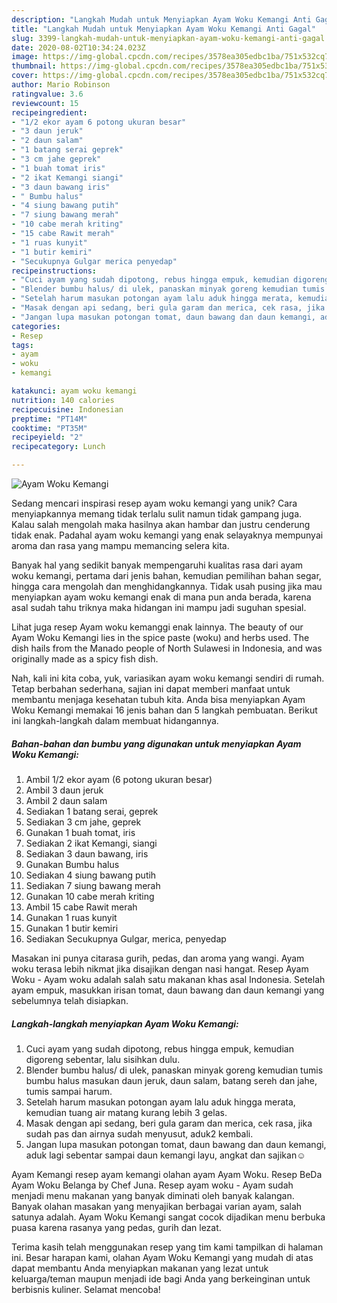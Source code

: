 ```yaml
---
description: "Langkah Mudah untuk Menyiapkan Ayam Woku Kemangi Anti Gagal"
title: "Langkah Mudah untuk Menyiapkan Ayam Woku Kemangi Anti Gagal"
slug: 3399-langkah-mudah-untuk-menyiapkan-ayam-woku-kemangi-anti-gagal
date: 2020-08-02T10:34:24.023Z
image: https://img-global.cpcdn.com/recipes/3578ea305edbc1ba/751x532cq70/ayam-woku-kemangi-foto-resep-utama.jpg
thumbnail: https://img-global.cpcdn.com/recipes/3578ea305edbc1ba/751x532cq70/ayam-woku-kemangi-foto-resep-utama.jpg
cover: https://img-global.cpcdn.com/recipes/3578ea305edbc1ba/751x532cq70/ayam-woku-kemangi-foto-resep-utama.jpg
author: Mario Robinson
ratingvalue: 3.6
reviewcount: 15
recipeingredient:
- "1/2 ekor ayam 6 potong ukuran besar"
- "3 daun jeruk"
- "2 daun salam"
- "1 batang serai geprek"
- "3 cm jahe geprek"
- "1 buah tomat iris"
- "2 ikat Kemangi siangi"
- "3 daun bawang iris"
- " Bumbu halus"
- "4 siung bawang putih"
- "7 siung bawang merah"
- "10 cabe merah kriting"
- "15 cabe Rawit merah"
- "1 ruas kunyit"
- "1 butir kemiri"
- "Secukupnya Gulgar merica penyedap"
recipeinstructions:
- "Cuci ayam yang sudah dipotong, rebus hingga empuk, kemudian digoreng sebentar, lalu sisihkan dulu."
- "Blender bumbu halus/ di ulek, panaskan minyak goreng kemudian tumis bumbu halus masukan daun jeruk, daun salam, batang sereh dan jahe, tumis sampai harum."
- "Setelah harum masukan potongan ayam lalu aduk hingga merata, kemudian tuang air matang kurang lebih 3 gelas."
- "Masak dengan api sedang, beri gula garam dan merica, cek rasa, jika sudah pas dan airnya sudah menyusut, aduk2 kembali."
- "Jangan lupa masukan potongan tomat, daun bawang dan daun kemangi, aduk lagi sebentar sampai daun kemangi layu, angkat dan sajikan☺️"
categories:
- Resep
tags:
- ayam
- woku
- kemangi

katakunci: ayam woku kemangi 
nutrition: 140 calories
recipecuisine: Indonesian
preptime: "PT14M"
cooktime: "PT35M"
recipeyield: "2"
recipecategory: Lunch

---
```



![Ayam Woku Kemangi](https://img-global.cpcdn.com/recipes/3578ea305edbc1ba/751x532cq70/ayam-woku-kemangi-foto-resep-utama.jpg)

Sedang mencari inspirasi resep ayam woku kemangi yang unik? Cara menyiapkannya memang tidak terlalu sulit namun tidak gampang juga. Kalau salah mengolah maka hasilnya akan hambar dan justru cenderung tidak enak. Padahal ayam woku kemangi yang enak selayaknya mempunyai aroma dan rasa yang mampu memancing selera kita.

Banyak hal yang sedikit banyak mempengaruhi kualitas rasa dari ayam woku kemangi, pertama dari jenis bahan, kemudian pemilihan bahan segar, hingga cara mengolah dan menghidangkannya. Tidak usah pusing jika mau menyiapkan ayam woku kemangi enak di mana pun anda berada, karena asal sudah tahu triknya maka hidangan ini mampu jadi suguhan spesial.

Lihat juga resep Ayam woku kemanggi enak lainnya. The beauty of our Ayam Woku Kemangi lies in the spice paste (woku) and herbs used. The dish hails from the Manado people of North Sulawesi in Indonesia, and was originally made as a spicy fish dish.


Nah, kali ini kita coba, yuk, variasikan ayam woku kemangi sendiri di rumah. Tetap berbahan sederhana, sajian ini dapat memberi manfaat untuk membantu menjaga kesehatan tubuh kita. Anda bisa menyiapkan Ayam Woku Kemangi memakai 16 jenis bahan dan 5 langkah pembuatan. Berikut ini langkah-langkah dalam membuat hidangannya.

<!--inarticleads1-->

##### Bahan-bahan dan bumbu yang digunakan untuk menyiapkan Ayam Woku Kemangi:

1. Ambil 1/2 ekor ayam (6 potong ukuran besar)
1. Ambil 3 daun jeruk
1. Ambil 2 daun salam
1. Sediakan 1 batang serai, geprek
1. Sediakan 3 cm jahe, geprek
1. Gunakan 1 buah tomat, iris
1. Sediakan 2 ikat Kemangi, siangi
1. Sediakan 3 daun bawang, iris
1. Gunakan  Bumbu halus
1. Sediakan 4 siung bawang putih
1. Sediakan 7 siung bawang merah
1. Gunakan 10 cabe merah kriting
1. Ambil 15 cabe Rawit merah
1. Gunakan 1 ruas kunyit
1. Gunakan 1 butir kemiri
1. Sediakan Secukupnya Gulgar, merica, penyedap


Masakan ini punya citarasa gurih, pedas, dan aroma yang wangi. Ayam woku terasa lebih nikmat jika disajikan dengan nasi hangat. Resep Ayam Woku - Ayam woku adalah salah satu makanan khas asal Indonesia. Setelah ayam empuk, masukkan irisan tomat, daun bawang dan daun kemangi yang sebelumnya telah disiapkan. 

<!--inarticleads2-->

##### Langkah-langkah menyiapkan Ayam Woku Kemangi:

1. Cuci ayam yang sudah dipotong, rebus hingga empuk, kemudian digoreng sebentar, lalu sisihkan dulu.
1. Blender bumbu halus/ di ulek, panaskan minyak goreng kemudian tumis bumbu halus masukan daun jeruk, daun salam, batang sereh dan jahe, tumis sampai harum.
1. Setelah harum masukan potongan ayam lalu aduk hingga merata, kemudian tuang air matang kurang lebih 3 gelas.
1. Masak dengan api sedang, beri gula garam dan merica, cek rasa, jika sudah pas dan airnya sudah menyusut, aduk2 kembali.
1. Jangan lupa masukan potongan tomat, daun bawang dan daun kemangi, aduk lagi sebentar sampai daun kemangi layu, angkat dan sajikan☺️


Ayam Kemangi resep ayam kemangi olahan ayam Ayam Woku. Resep BeDa Ayam Woku Belanga by Chef Juna. Resep ayam woku - Ayam sudah menjadi menu makanan yang banyak diminati oleh banyak kalangan. Banyak olahan masakan yang menyajikan berbagai varian ayam, salah satunya adalah. Ayam Woku Kemangi sangat cocok dijadikan menu berbuka puasa karena rasanya yang pedas, gurih dan lezat. 

Terima kasih telah menggunakan resep yang tim kami tampilkan di halaman ini. Besar harapan kami, olahan Ayam Woku Kemangi yang mudah di atas dapat membantu Anda menyiapkan makanan yang lezat untuk keluarga/teman maupun menjadi ide bagi Anda yang berkeinginan untuk berbisnis kuliner. Selamat mencoba!
